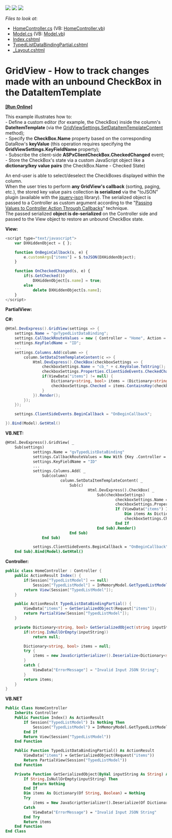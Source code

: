 <!-- default badges list -->
![](https://img.shields.io/endpoint?url=https://codecentral.devexpress.com/api/v1/VersionRange/128550757/11.2.11%2B)
[![](https://img.shields.io/badge/Open_in_DevExpress_Support_Center-FF7200?style=flat-square&logo=DevExpress&logoColor=white)](https://supportcenter.devexpress.com/ticket/details/E3979)
[![](https://img.shields.io/badge/📖_How_to_use_DevExpress_Examples-e9f6fc?style=flat-square)](https://docs.devexpress.com/GeneralInformation/403183)
<!-- default badges end -->
<!-- default file list -->
*Files to look at*:

* [HomeController.cs](./CS/CS/Controllers/HomeController.cs) (VB: [HomeController.vb](./VB/Controllers/HomeController.vb))
* [Model.cs](./CS/CS/Models/Model.cs) (VB: [Model.vb](./VB/Models/Model.vb))
* [Index.cshtml](./CS/CS/Views/Home/Index.cshtml)
* [TypedListDataBindingPartial.cshtml](./CS/CS/Views/Home/TypedListDataBindingPartial.cshtml)
* [_Layout.cshtml](./CS/CS/Views/Shared/_Layout.cshtml)
<!-- default file list end -->
# GridView - How to track changes made with an unbound CheckBox in the DataItemTemplate
<!-- run online -->
**[[Run Online]](https://codecentral.devexpress.com/128550757/)**
<!-- run online end -->


<p>This example illustrates how to:<br />
- Define a custom editor (for example, the CheckBox) inside the column's <strong>DateItemTemplate </strong>(via the <a href="http://documentation.devexpress.com/#AspNet/DevExpressWebMvcGridViewSettings_SetDataItemTemplateContenttopic"><u>GridViewSettings.SetDataItemTemplateContent</u></a> method);<br />
- Specify the <strong>CheckBox.Name</strong> property based on the corresponding DataRow's <strong>keyValue</strong> (this operation requires specifying the <strong>GridViewSettings.KeyFieldName</strong> property);<br />
- Subscribe the client-side <strong>ASPxClientCheckBox.CheckedChanged</strong> event;<br />
- Store the CheckBox's state via a custom JavaScript object like a <strong>dictionary/key value pairs</strong> (the CheckBox.Name - Checked State)</p><p>An end-user is able to select/deselect the CheckBoxes displayed within the column.<br />
When the user tries to perform <strong>any GridView's callback</strong> (sorting, paging, etc.), the stored key value pairs collection <strong>is serialized</strong> via the "toJSON" plugin (available with the <a href="http://code.google.com/p/jquery-json/"><u>jquery-json</u></a> library). The serialized object is passed to a Controller as custom argument according to the "<a href="http://documentation.devexpress.com/#AspNet/CustomDocument9941"><u>Passing Values to Controller Action Through Callbacks</u></a>" technique.<br />
The passed serialized <strong>object is de-serialized</strong> on the Controller side and passed to the View object to restore an unbound CheckBox state.</p><p><strong>View:</strong><br />
</p>

```js
<script type="text/javascript">
    var DXHiddenObject = { };

    function OnBeginCallback(s, e) {
        e.customArgs["items"] = $.toJSON(DXHiddenObject);
    }

    function OnCheckedChanged(s, e) {
        if(s.GetChecked())
            DXHiddenObject[s.name] = true;
        else
            delete DXHiddenObject[s.name];
    }
</script> 

```

<p> </p><p><strong>PartialView:</strong></p><p><strong>C#:</strong><br />
</p>

```cs
@Html.DevExpress().GridView(settings => {
    settings.Name = "gvTypedListDataBinding";
    settings.CallbackRouteValues = new { Controller = "Home", Action = "TypedListDataBindingPartial" };
    settings.KeyFieldName = "ID";
    ...
    settings.Columns.Add(column => {
        column.SetDataItemTemplateContent(c => {
            Html.DevExpress().CheckBox(checkboxSettings => {
                checkboxSettings.Name = "cb_" + c.KeyValue.ToString();
                checkboxSettings.Properties.ClientSideEvents.CheckedChanged = "OnCheckedChanged";
                if(ViewData["items"] != null) {
                    Dictionary<string, bool> items = (Dictionary<string, bool>)ViewData["items"];
                    checkboxSettings.Checked = items.ContainsKey(checkboxSettings.Name) && (bool)items[checkboxSettings.Name];
                }              
            }).Render();
        });
    });

    settings.ClientSideEvents.BeginCallback = "OnBeginCallback";

}).Bind(Model).GetHtml()

```

<p><strong>VB.NET:</strong><br />
</p>

```vb
@Html.DevExpress().GridView( _
    Sub(settings)
            settings.Name = "gvTypedListDataBinding"
            settings.CallbackRouteValues = New With {Key .Controller = "Home", Key .Action = "TypedListDataBindingPartial"}
            settings.KeyFieldName = "ID"
            ...        
            settings.Columns.Add( _
                Sub(column)
                        column.SetDataItemTemplateContent( _
                            Sub(c)
                                    Html.DevExpress().CheckBox( _
                                        Sub(checkboxSettings)
                                                checkboxSettings.Name = "cb_" + c.KeyValue.ToString()
                                                checkboxSettings.Properties.ClientSideEvents.CheckedChanged = "OnCheckedChanged"
                                                If (ViewData("items") IsNot Nothing) Then
                                                    Dim items As Dictionary(Of String, Boolean) = CType(ViewData("items"), Dictionary(Of String, Boolean))
                                                    checkboxSettings.Checked = items.ContainsKey(checkboxSettings.Name) AndAlso CBool(items(checkboxSettings.Name))
                                                End If
                                        End Sub).Render()
                            End Sub)
                End Sub)

            settings.ClientSideEvents.BeginCallback = "OnBeginCallback"
    End Sub).Bind(Model).GetHtml()

```

<p><strong>Controller:<br />
</strong></p>

```cs
public class HomeController : Controller {
	public ActionResult Index() {
		if(Session["TypedListModel"] == null)
			Session["TypedListModel"] = InMemoryModel.GetTypedListModel();
		return View(Session["TypedListModel"]);
	}

	public ActionResult TypedListDataBindingPartial() {
		ViewData["items"] = GetSerializedObject(Request["items"]);
		return PartialView(Session["TypedListModel"]);
	}

	private Dictionary<string, bool> GetSerializedObject(string inputString) {
		if(string.IsNullOrEmpty(inputString))
			return null;

		Dictionary<string, bool> items = null;
		try {
			items = new JavaScriptSerializer().Deserialize<Dictionary<string, bool>>(inputString);
		}
		catch {
			ViewData["ErrorMessage"] = "Invalid Input JSON String";
		}
		return items;
	}
}

```

<p><strong>VB.NET</strong></p>

```vb
Public Class HomeController
    Inherits Controller
    Public Function Index() As ActionResult
        If Session("TypedListModel") Is Nothing Then
            Session("TypedListModel") = InMemoryModel.GetTypedListModel()
        End If
        Return View(Session("TypedListModel"))
    End Function

    Public Function TypedListDataBindingPartial() As ActionResult
        ViewData("items") = GetSerializedObject(Request("items"))
        Return PartialView(Session("TypedListModel"))
    End Function

    Private Function GetSerializedObject(ByVal inputString As String) As Dictionary(Of String, Boolean)
        If String.IsNullOrEmpty(inputString) Then
            Return Nothing
        End If
        Dim items As Dictionary(Of String, Boolean) = Nothing
        Try
            items = New JavaScriptSerializer().Deserialize(Of Dictionary(Of String, Boolean))(inputString)
        Catch
            ViewData("ErrorMessage") = "Invalid Input JSON String"
        End Try
        Return items
    End Function
End Class
```

<p> </p>

<br/>


